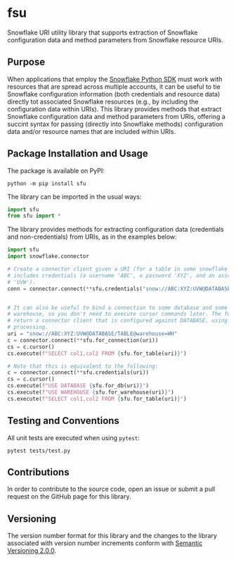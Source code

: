 # fsu
Snowflake URI utility library that supports extraction of Snowflake configuration data and method parameters from Snowflake resource URIs.


## Purpose

When applications that employ the [Snowflake Python SDK](https://docs.snowflake.com/en/user-guide/python-connector.html) 
must work with resources that are spread across multiple accounts, it can be useful to tie Snowflake configuration 
information (both credentials and resource data) directly tot associated Snowflake resources (e.g., by including the 
configuration data within URIs). This library provides methods that extract Snowflake configuration data and method 
parameters from URIs, offering a succint syntax for passing (directly into Snowflake methods) configuration data and/or 
resource names that are included within URIs.

## Package Installation and Usage

The package is available on PyPI:

```shell
python -m pip install sfu
```

The library can be imported in the usual ways:

```python
import sfu
from sfu import *
```

The library provides methods for extracting configuration data (credentials and non-credentials) from URIs, as in the 
examples below:

```python
import sfu
import snowflake.connector

# Create a connector client given a URI (for a table in some snowflake database) that
# includes credentials (a username 'ABC', a password 'XYZ', and an associated account 
# 'UVW').
conn = connector.connect(**sfu.credentials("snow://ABC:XYZ:UVW@DATABASE"))


# It can also be useful to bind a connection to some database and some data processing 
# warehouse, so you don't need to execute cursor commands later. The following will 
# return a connector client that is configured against DATABASE, using WH for data 
# processing.
uri = "snow://ABC:XYZ:UVW@DATABASE/TABLE@warehouse=WH"
c = connector.connect(**sfu.for_connection(uri))
cs = c.cursor()
cs.execute(f"SELECT col1,col2 FROM {sfu.for_table(uri)}")

# Note that this is equivalent to the following:
c = connector.connect(**sfu.credentials(uri))
cs = c.cursor()
cs.execute(f"USE DATABASE {sfu.for_db(uri)}")
cs.execute(f"USE WAREHOUSE {sfu.for_warehouse(uri)}")
cs.execute(f"SELECT col1,col2 FROM {sfu.for_table(uri)}")
```

## Testing and Conventions

All unit tests are executed when using `pytest`:

```shell
pytest tests/test.py
```

## Contributions

In order to contribute to the source code, open an issue or submit a pull request on the GitHub page for this library.

## Versioning

The version number format for this library and the changes to the library associated with version number increments 
conform with [Semantic Versioning 2.0.0](https://semver.org/#semantic-versioning-200).

